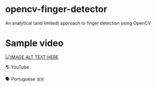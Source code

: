 # opencv-finger-detector
An analytical (and limited) approach to finger detection using OpenCV

# Sample video

[![IMAGE ALT TEXT HERE](https://img.youtube.com/vi/OXHv-JFAsC4/0.jpg)](https://www.youtube.com/watch?v=OXHv-JFAsC4)

🌎 YouTube

🗣 Portuguese 🇧🇷
